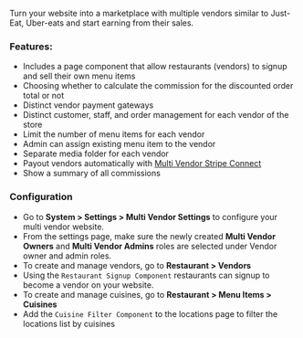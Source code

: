 Turn your website into a marketplace with multiple vendors similar to Just-Eat, Uber-eats and start earning from their sales.

### Features:
- Includes a page component that allow restaurants (vendors) to signup and sell their own menu items
- Choosing whether to calculate the commission for the discounted order total or not
- Distinct vendor payment gateways
- Distinct customer, staff, and order management for each vendor of the store
- Limit the number of menu items for each vendor
- Admin can assign existing menu item to the vendor
- Separate media folder for each vendor
- Payout vendors automatically
  with [Multi Vendor Stripe Connect](https://tastyigniter.com/marketplace/item/igniterlabs-stripeconnect)
- Show a summary of all commissions

### Configuration
- Go to **System > Settings > Multi Vendor Settings** to configure your multi vendor website.
- From the settings page, make sure the newly created **Multi Vendor Owners** and **Multi Vendor Admins** roles are
  selected under Vendor owner and admin roles.
- To create and manage vendors, go to **Restaurant > Vendors**
- Using the `Restaurant Signup Component` restaurants can signup to become a vendor on your website.
- To create and manage cuisines, go to **Restaurant > Menu Items > Cuisines**
- Add the `Cuisine Filter Component` to the locations page to filter the locations list by cuisines

